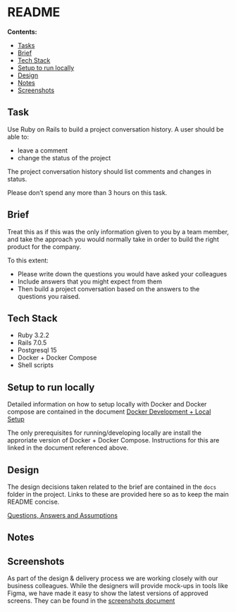 # README

**Contents:**
- [Tasks](#task)
- [Brief](#brief)
- [Tech Stack](#tech-stack)
- [Setup to run locally](#setup-to-run-locally)
- [Design](#design)
- [Notes](#notes)
- [Screenshots](#screenshots)

## Task

Use Ruby on Rails to build a project conversation history. A user should be able to:

- leave a comment
- change the status of the project

The project conversation history should list comments and changes in status. 

Please don’t spend any more than 3 hours on this task.

## Brief

Treat this as if this was the only information given to you by a team member, and take the approach you would normally take in order to build the right product for the company.

To this extent:

- Please write down the questions you would have asked your colleagues
- Include answers that you might expect from them
- Then build a project conversation based on the answers to the questions you raised.

## Tech Stack
- Ruby 3.2.2
- Rails 7.0.5
- Postgresql 15
- Docker + Docker Compose
- Shell scripts

## Setup to run locally

Detailed information on how to setup locally with Docker and Docker compose are contained in the document [Docker Development + Local Setup](docs/docker-local-setup.md)

The only prerequisites for running/developing locally are install the approriate version of Docker + Docker Compose. Instructions for this are linked in the document referenced above.

## Design

The design decisions taken related to the brief are contained in the `docs` folder in the project. Links to these are provided here so as to keep the main README concise.

[Questions, Answers and Assumptions](docs/questions-answers-and-assumptions.md)

## Notes

## Screenshots

As part of the design & delivery process we are working closely with our business colleagues.
While the designers will provide mock-ups in tools like Figma, we have made it easy to show
the latest versions of approved screens.
They can be found in the [screenshots document](docs/screenshots.md)